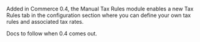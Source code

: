 Added in Commerce 0.4, the Manual Tax Rules module enables a new Tax Rules tab in the configuration section where you can define your own tax rules and associated tax rates.

Docs to follow when 0.4 comes out. 

